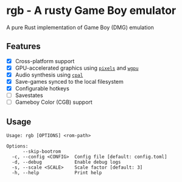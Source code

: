 # rgb - A rusty Game Boy emulator

A pure Rust implementation of Game Boy (DMG) emulation

## Features

 - [x] Cross-platform support
 - [x] GPU-accelerated graphics using [`pixels`](https://github.com/parasyte/pixels) and [`wgpu`](https://github.com/gfx-rs/wgpu)
 - [x] Audio synthesis using [`cpal`](https://github.com/RustAudio/cpal)
 - [x] Save-games synced to the local filesystem
 - [x] Configurable hotkeys
 - [ ] Savestates
 - [ ] Gameboy Color (CGB) support

## Usage

```
Usage: rgb [OPTIONS] <rom-path>

Options:
      --skip-bootrom
  -c, --config <CONFIG>  Config file [default: config.toml]
  -d, --debug            Enable debug logs
  -s, --scale <SCALE>    Scale factor [default: 3]
  -h, --help             Print help
```
